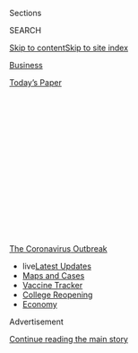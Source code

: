 <div id="app">

<div>

<div>

<div>

<div class="NYTAppHideMasthead css-1q2w90k e1suatyy0">

<div class="section css-ui9rw0 e1suatyy2">

<div class="css-eph4ug er09x8g0">

<div class="css-6n7j50">

</div>

<span class="css-1dv1kvn">Sections</span>

<div class="css-10488qs">

<span class="css-1dv1kvn">SEARCH</span>

</div>

[Skip to content](#site-content)[Skip to site
index](#site-index)

</div>

<div id="masthead-section-label" class="css-1wr3we4 eaxe0e00">

[Business](https://www.nytimes3xbfgragh.onion/section/business)

</div>

<div class="css-10698na e1huz5gh0">

</div>

</div>

<div id="masthead-bar-one" class="section hasLinks css-15hmgas e1csuq9d3">

<div class="css-uqyvli e1csuq9d0">

</div>

<div class="css-1uqjmks e1csuq9d1">

</div>

<div class="css-9e9ivx">

[](https://myaccount.nytimes3xbfgragh.onion/auth/login?response_type=cookie&client_id=vi)

</div>

<div class="css-1bvtpon e1csuq9d2">

[Today’s
Paper](https://www.nytimes3xbfgragh.onion/section/todayspaper)

</div>

</div>

</div>

</div>

<div data-aria-hidden="false">

<div id="site-content" data-role="main">

<div>

<div class="css-1aor85t" style="opacity:0.000000001;z-index:-1;visibility:hidden">

<div class="css-1hqnpie">

<div class="css-epjblv">

<span class="css-17xtcya">[Business](/section/business)</span><span class="css-x15j1o">|</span><span class="css-fwqvlz">Corporate
Insiders Pocket $1 Billion in Rush for Coronavirus
Vaccine</span>

</div>

<div class="css-k008qs">

<div class="css-1iwv8en">

<span class="css-18z7m18"></span>

<div>

</div>

</div>

<span class="css-1n6z4y">https://nyti.ms/32UN9Hw</span>

<div class="css-1705lsu">

<div class="css-4xjgmj">

<div class="css-4skfbu" data-role="toolbar" data-aria-label="Social Media Share buttons, Save button, and Comments Panel with current comment count" data-testid="share-tools">

  - 
  - 
  - 
  - 
    
    <div class="css-6n7j50">
    
    </div>

  - 
  - 

</div>

</div>

</div>

</div>

</div>

</div>

<div id="NYT_TOP_BANNER_REGION" class="css-13pd83m">

<div>

<div id="styln-prism-menu-1592847958612" class="section interactive-content interactive-size-medium css-1edisqu">

<div class="css-17ih8de interactive-body">

<div id="scroll-container" class="css-1gj85ro">

[<span class="styln-title-wrap"><span class="css-1pje3qr">The
Coronavirus</span><span class="css-1pje3qr">
Outbreak</span></span>](https://www.nytimes3xbfgragh.onion/news-event/coronavirus?action=click&pgtype=Article&state=default&region=TOP_BANNER&context=storylines_menu)

  - <span class="css-kqxiym" data-emphasize="true">live</span>[Latest
    Updates](https://www.nytimes3xbfgragh.onion/2020/08/03/world/coronavirus-covid-19.html?action=click&pgtype=Article&state=default&region=TOP_BANNER&context=storylines_menu)
  - [Maps and
    Cases](https://www.nytimes3xbfgragh.onion/interactive/2020/us/coronavirus-us-cases.html?action=click&pgtype=Article&state=default&region=TOP_BANNER&context=storylines_menu)
  - [Vaccine
    Tracker](https://www.nytimes3xbfgragh.onion/interactive/2020/science/coronavirus-vaccine-tracker.html?action=click&pgtype=Article&state=default&region=TOP_BANNER&context=storylines_menu)
  - [College
    Reopening](https://www.nytimes3xbfgragh.onion/2020/08/02/us/covid-college-reopening.html?action=click&pgtype=Article&state=default&region=TOP_BANNER&context=storylines_menu)
  - [Economy](https://www.nytimes3xbfgragh.onion/live/2020/08/03/business/stock-market-today-coronavirus?action=click&pgtype=Article&state=default&region=TOP_BANNER&context=storylines_menu)

</div>

</div>

</div>

</div>

</div>

<div id="top-wrapper" class="css-1sy8kpn">

<div id="top-slug" class="css-l9onyx">

Advertisement

</div>

[Continue reading the main
story](#after-top)

<div class="ad top-wrapper" style="text-align:center;height:100%;display:block;min-height:250px">

<div id="top" class="place-ad" data-position="top" data-size-key="top">

</div>

</div>

<div id="after-top">

</div>

</div>

<div>

<div id="sponsor-wrapper" class="css-1hyfx7x">

<div id="sponsor-slug" class="css-19vbshk">

Supported by

</div>

[Continue reading the main
story](#after-sponsor)

<div id="sponsor" class="ad sponsor-wrapper" style="text-align:center;height:100%;display:block">

</div>

<div id="after-sponsor">

</div>

</div>

<div class="css-186x18t">

</div>

<div class="css-1vkm6nb ehdk2mb0">

# Corporate Insiders Pocket $1 Billion in Rush for Coronavirus Vaccine

</div>

Well-timed stock bets have generated big profits for senior executives
and board members at companies developing vaccines and treatments.

<div class="css-79elbk" data-testid="photoviewer-wrapper">

<div class="css-z3e15g" data-testid="photoviewer-wrapper-hidden">

</div>

<div class="css-1a48zt4 ehw59r15" data-testid="photoviewer-children">

![<span class="css-16f3y1r e13ogyst0" data-aria-hidden="true">A trial of
a potential coronavirus vaccine announced by Moderna in January. Since
then, Moderna insiders have sold shares totaling about $248
million.</span><span class="css-cnj6d5 e1z0qqy90" itemprop="copyrightHolder"><span class="css-1ly73wi e1tej78p0">Credit...</span><span><span>Ted
S. Warren/Associated
Press</span></span></span>](https://static01.graylady3jvrrxbe.onion/images/2020/07/26/business/26Virus-Vaccine-Payday-shot/merlin_174630441_1f65a11a-cfd7-48ef-9c5c-8454b39c7e17-articleLarge.jpg?quality=75&auto=webp&disable=upscale)

</div>

</div>

<div class="css-18e8msd">

<div class="css-vp77d3 epjyd6m0">

<div class="css-1baulvz">

By [<span class="css-1baulvz" itemprop="name">David
Gelles</span>](https://www.nytimes3xbfgragh.onion/by/david-gelles) and
[<span class="css-1baulvz last-byline" itemprop="name">Jesse
Drucker</span>](https://www.nytimes3xbfgragh.onion/by/jesse-drucker)

</div>

</div>

  - 
    
    <div class="css-ld3wwf e16638kd2">
    
    July 25,
    2020
    
    </div>

  - 
    
    <div class="css-4xjgmj">
    
    <div class="css-d8bdto" data-role="toolbar" data-aria-label="Social Media Share buttons, Save button, and Comments Panel with current comment count" data-testid="share-tools">
    
      - 
      - 
      - 
      - 
        
        <div class="css-6n7j50">
        
        </div>
    
      - 
      - 
    
    </div>
    
    </div>

</div>

</div>

<div class="section meteredContent css-1r7ky0e" name="articleBody" itemprop="articleBody">

<div class="css-1fanzo5 StoryBodyCompanionColumn">

<div class="css-53u6y8">

On June 26, a small South San Francisco company called Vaxart made a
surprise announcement: A coronavirus vaccine it was working on had been
selected by the U.S. government to be part of Operation Warp Speed, the
flagship federal initiative to quickly develop drugs to combat Covid-19.

Vaxart’s shares soared. Company insiders, who weeks earlier had received
stock options worth a few million dollars, saw the value of those awards
increase sixfold. And a hedge fund that partly controlled the company
walked away with more than $200 million in instant profits.

The race is on to develop a coronavirus vaccine, and some companies and
investors are betting that the winners stand to earn vast profits from
selling hundreds of millions — or even billions — of doses to a
desperate public.

Across the pharmaceutical and medical industries, senior executives and
board members are capitalizing on that dynamic.

</div>

</div>

<div class="css-1fanzo5 StoryBodyCompanionColumn">

<div class="css-53u6y8">

They are making millions of dollars after announcing positive
developments, including support from the government, in their efforts to
fight Covid-19. After such announcements, insiders from at least 11
companies — most of them smaller firms whose fortunes often hinge on the
success or failure of a single drug — have sold shares worth well over
$1 billion since March, according to figures compiled for The New York
Times by Equilar, a data provider.

In some cases, company insiders are profiting from regularly scheduled
compensation or automatic stock trades. But in other situations, senior
officials appear to be pouncing on opportunities to cash out while their
stock prices are sky high. And some companies have awarded stock options
to executives shortly before market-moving announcements about their
vaccine progress.

The sudden windfalls highlight the powerful financial incentives for
company officials to generate positive headlines in [the race for
coronavirus vaccines and
treatments](https://www.nytimes3xbfgragh.onion/interactive/2020/science/coronavirus-vaccine-tracker.html),
even if the drugs might never pan out.

Some companies are attracting government scrutiny for potentially using
their associations with Operation Warp Speed as marketing ploys.

For example, the headline on Vaxart’s news release declared: “Vaxart’s
Covid-19 Vaccine Selected for the U.S. Government’s Operation Warp
Speed.” But the reality is more complex.

</div>

</div>

<div class="css-1fanzo5 StoryBodyCompanionColumn">

<div class="css-53u6y8">

Vaxart’s vaccine candidate was included in a trial on primates that a
federal agency was organizing in conjunction with Operation Warp Speed.
But Vaxart is not among the companies selected to receive significant
financial support from Warp Speed to produce hundreds of millions of
vaccine doses.

“The U.S. Department of Health and Human Services has entered into
funding agreements with certain vaccine manufacturers, and we are
negotiating with others. Neither is the case with Vaxart,” said Michael
R. Caputo, the department’s assistant secretary for public affairs.
“Vaxart’s vaccine candidate was selected to participate in preliminary
U.S. government studies to determine potential areas for possible
Operation Warp Speed partnership and support. At this time, those
studies are ongoing, and no determinations have been
made.”

<div id="NYT_MAIN_CONTENT_1_REGION" class="css-9tf9ac">

<div>

<div id="styln-covid-updates-markets" class="section interactive-content interactive-size-medium css-1ftcdic">

<div class="css-17ih8de interactive-body">

<div id="styln-briefing-block">

<div class="briefing-block-header-section">

# [Latest Updates: Economy](https://www.nytimes3xbfgragh.onion/live/2020/08/03/business/stock-market-today-coronavirus?action=click&pgtype=Article&state=default&region=MAIN_CONTENT_1&context=storylines_live_updates)

</div>

<div class="briefing-block-lb-items">

<div class="briefing-block-update-time">

[10h
ago](https://www.nytimes3xbfgragh.onion/live/2020/08/03/business/stock-market-today-coronavirus?action=click&pgtype=Article&state=default&region=MAIN_CONTENT_1&context=storylines_live_updates#the-chicago-fed-president-says-its-up-to-congress-to-save-the-economy)

</div>

<div>

[The Chicago Fed president says it’s up to Congress to save the
economy.](https://www.nytimes3xbfgragh.onion/live/2020/08/03/business/stock-market-today-coronavirus?action=click&pgtype=Article&state=default&region=MAIN_CONTENT_1&context=storylines_live_updates#the-chicago-fed-president-says-its-up-to-congress-to-save-the-economy)

</div>

<div class="briefing-block-update-time">

[11h
ago](https://www.nytimes3xbfgragh.onion/live/2020/08/03/business/stock-market-today-coronavirus?action=click&pgtype=Article&state=default&region=MAIN_CONTENT_1&context=storylines_live_updates#faa-says-boeing-has-effectively-mitigated-defects-in-the-737-max)

</div>

<div>

[F.A.A. says Boeing has ‘effectively mitigated’ defects in the 737
Max.](https://www.nytimes3xbfgragh.onion/live/2020/08/03/business/stock-market-today-coronavirus?action=click&pgtype=Article&state=default&region=MAIN_CONTENT_1&context=storylines_live_updates#faa-says-boeing-has-effectively-mitigated-defects-in-the-737-max)

</div>

<div class="briefing-block-update-time">

[13h
ago](https://www.nytimes3xbfgragh.onion/live/2020/08/03/business/stock-market-today-coronavirus?action=click&pgtype=Article&state=default&region=MAIN_CONTENT_1&context=storylines_live_updates#small-businesses-got-emergency-loans-but-not-what-they-expected)

</div>

<div>

[Small businesses got emergency loans, but not what they
expected.](https://www.nytimes3xbfgragh.onion/live/2020/08/03/business/stock-market-today-coronavirus?action=click&pgtype=Article&state=default&region=MAIN_CONTENT_1&context=storylines_live_updates#small-businesses-got-emergency-loans-but-not-what-they-expected)

</div>

</div>

<div class="briefing-block-footer">

<div class="briefing-block-footer-meta">

[See more
updates](https://www.nytimes3xbfgragh.onion/live/2020/08/03/business/stock-market-today-coronavirus?action=click&pgtype=Article&state=default&region=MAIN_CONTENT_1&context=storylines_live_updates)

</div>

<div class="briefing-block-briefinglinks">

<span>More live coverage:</span>
[Global](https://www.nytimes3xbfgragh.onion/2020/08/03/world/coronavirus-covid-19.html?action=click&pgtype=Article&state=default&region=MAIN_CONTENT_1&context=storylines_live_updates)

</div>

</div>

</div>

</div>

</div>

</div>

</div>

Some officials at the Department of Health and Human Services have grown
concerned about whether companies including Vaxart are trying to inflate
their stock prices by exaggerating their roles in Warp Speed, a senior
Trump administration official said. The department has relayed those
concerns to the Securities and Exchange Commission, said the official,
who spoke on the condition of anonymity.

It isn’t clear if the commission is looking into the matter. An S.E.C.
spokeswoman declined to comment.

</div>

</div>

<div class="css-79elbk" data-testid="photoviewer-wrapper">

<div class="css-z3e15g" data-testid="photoviewer-wrapper-hidden">

</div>

<div class="css-1a48zt4 ehw59r15" data-testid="photoviewer-children">

![<span class="css-16f3y1r e13ogyst0" data-aria-hidden="true">Andrei
Floroiu, the chief executive of Vaxart, received stock options worth
about $4.3 million in June. A month later, they were worth more than $28
million.</span><span class="css-cnj6d5 e1z0qqy90" itemprop="copyrightHolder"><span class="css-1ly73wi e1tej78p0">Credit...</span><span>Will
Ragozzino/Patrick
McMullan</span></span>](https://static01.graylady3jvrrxbe.onion/images/2020/07/26/business/26Virus-Vaccine-payday-floroiu/26Virus-Vaccine-payday-floroiu-articleLarge.jpg?quality=75&auto=webp&disable=upscale)

</div>

</div>

<div class="css-1fanzo5 StoryBodyCompanionColumn">

<div class="css-53u6y8">

“Vaxart abides by good corporate governance guidelines and policies and
makes decisions in accordance with the best interests of the company and
its shareholders,” Vaxart’s chief executive, Andrei Floroiu, said in a
statement on Friday. Referring to Operation Warp Speed, he added, “We
believe that Vaxart’s Covid-19 vaccine is the most exciting one in
O.W.S. because it is the only oral vaccine (a pill) in O.W.S.”

Well-timed stock transactions are generally legal. But investors and
corporate governance experts say they can create the appearance that
executives are profiting from inside information, and could erode public
confidence in the pharmaceutical industry when the world is looking to
these companies to cure Covid-19.

</div>

</div>

<div class="css-1fanzo5 StoryBodyCompanionColumn">

<div class="css-53u6y8">

“It is inappropriate for drug company executives to cash in on a
crisis,” said Ben Wakana, executive director of Patients for
Affordable Drugs, a nonprofit advocacy group. “Every day, Americans wake
up and make sacrifices during this pandemic. Drug companies see this as
a payday.”

Executives at a long list of companies have reaped seven- or
eight-figure profits thanks to their work on coronavirus vaccines and
treatments.

Shares of Regeneron, a biotech company in Tarrytown, N.Y., have climbed
nearly 80 percent since early February, when it announced a
collaboration with the Department of Health and Human Services to
develop a Covid-19 treatment. Since then, the company’s top executives
and board members have sold nearly $700 million in stock. The chief
executive, Leonard Schleifer, sold $178 million of shares on a single
day in May.

Alexandra Bowie, a spokeswoman for Regeneron, said most of those sales
had been scheduled in advance through programs that automatically sell
executives’ shares if the stock hits a certain price.

Moderna, a 10-year-old vaccine developer based in Cambridge, Mass., that
has never brought a product to market, announced in late January that it
was working on a coronavirus vaccine. It has issued a stream of news
releases hailing its vaccine progress, and its stock has more than
tripled, giving the company a market value of almost $30 billion.

Moderna insiders have sold about $248 million of shares since that
January announcement, most of it after the company [was selected in
April](https://investors.modernatx.com/news-releases/news-release-details/moderna-announces-award-us-government-agency-barda-483-million)
to receive federal funding to support its vaccine
efforts.

</div>

</div>

<div class="css-79elbk" data-testid="photoviewer-wrapper">

<div class="css-z3e15g" data-testid="photoviewer-wrapper-hidden">

</div>

<div class="css-1a48zt4 ehw59r15" data-testid="photoviewer-children">

<div class="css-1xdhyk6 erfvjey0">

<span class="css-1ly73wi e1tej78p0">Image</span>

<div class="css-zjzyr8">

<div data-testid="lazyimage-container" style="height:257.77777777777777px">

</div>

</div>

</div>

<span class="css-16f3y1r e13ogyst0" data-aria-hidden="true">The stock of
Moderna, which has its headquarters in Cambridge, Mass., has more than
tripled during its work on a
vaccine. </span><span class="css-cnj6d5 e1z0qqy90" itemprop="copyrightHolder"><span class="css-1ly73wi e1tej78p0">Credit...</span><span>Adam
Glanzman/Bloomberg</span></span>

</div>

</div>

<div class="css-1fanzo5 StoryBodyCompanionColumn">

<div class="css-53u6y8">

While some of those sales were scheduled in advance, others were more
spur of the moment. Flagship Ventures, an investment fund run by the
company’s founder and chairman, Noubar Afeyan, sold more than $68
million worth of Moderna shares on May 21. Those transactions were not
scheduled in advance, according to securities filings.

</div>

</div>

<div class="css-1fanzo5 StoryBodyCompanionColumn">

<div class="css-53u6y8">

Executives and board members at Luminex, Quidel and Emergent
BioSolutions have sold shares worth a combined $85 million after
announcing they were working on vaccines, treatments or testing
solutions.

At other companies, executives and board members received large grants
of stock options shortly before the companies announced good news that
lifted the value of those options.

Novavax, [a
drugmaker](https://www.nytimes3xbfgragh.onion/2020/07/16/health/coronavirus-vaccine-novavax.html)
in Gaithersburg, Md., began working on a vaccine early this year. This
spring, the company reported promising preliminary test results and a
[$1.6 billion
deal](https://www.nytimes3xbfgragh.onion/2020/07/07/health/novavax-coronavirus-vaccine-warp-speed.html)
with the Trump administration.

In April, with its shares below $24, Novavax issued a batch of new stock
awards to all its employees “in acknowledgment of the extraordinary work
of our employees to implement a new vaccine program.” Four senior
executives, including the chief executive, Stanley Erck, received stock
options that were worth less than $20 million at the time.

Since then, Novavax’s stock has rocketed to more than $130 a share. At
least on paper, the four executives’ stock options are worth more than
$100 million.

So long as the company hits a milestone with its vaccine testing, which
it is expected to achieve soon, the executives will be able to use the
options to buy discounted Novavax shares as early as next year,
regardless of whether the company develops a successful vaccine.

</div>

</div>

<div class="css-1fanzo5 StoryBodyCompanionColumn">

<div class="css-53u6y8">

Silvia Taylor, a Novavax spokeswoman, said the stock awards were
designed “to incentivize and retain our employees during this critical
time.” She added that “there is no guarantee they will retain their
value.”

Two other drugmakers, Translate Bio and Inovio, awarded large batches of
stock options to executives and board members shortly before they
announced progress on their coronavirus vaccines, sending shares higher.
Representatives of the companies said the options were regularly
scheduled annual grants.

Vaxart, though, is where the most money was made the fastest.

At the start of the year, its shares were around 35 cents. Then in late
January, Vaxart began working on an orally administered coronavirus
vaccine, and its shares started rising.

Vaxart’s largest shareholder was a New York hedge fund, Armistice
Capital, which last year acquired nearly two-thirds of the company’s
shares. Two Armistice executives, including the hedge fund’s founder,
Steven Boyd,
[joined](https://investors.vaxart.com/news-releases/news-release-details/vaxart-inc-announces-changes-its-board-directors)
Vaxart’s board of directors. The hedge fund also purchased rights, known
as warrants, to buy 21 million more Vaxart shares at some point in the
future for as little as 30 cents
each.

</div>

</div>

<div class="css-79elbk" data-testid="photoviewer-wrapper">

<div class="css-z3e15g" data-testid="photoviewer-wrapper-hidden">

</div>

<div class="css-1a48zt4 ehw59r15" data-testid="photoviewer-children">

<div class="css-1xdhyk6 erfvjey0">

<span class="css-1ly73wi e1tej78p0">Image</span>

<div class="css-zjzyr8">

<div data-testid="lazyimage-container" style="height:257.77777777777777px">

</div>

</div>

</div>

<span class="css-16f3y1r e13ogyst0" data-aria-hidden="true">Selling
Vaxart stock made more than $197 million in profit for Armistice
Capital, a hedge fund that owned two-thirds of the company’s
shares.</span><span class="css-cnj6d5 e1z0qqy90" itemprop="copyrightHolder"><span class="css-1ly73wi e1tej78p0">Credit...</span><span>
Rafael Henrique/Getty Images</span></span>

</div>

</div>

<div class="css-1fanzo5 StoryBodyCompanionColumn">

<div class="css-53u6y8">

Vaxart has never brought a vaccine to market. It has just 15 employees.
But throughout the spring, Vaxart announced positive preliminary data
for its vaccine, along with a partnership with a company that could
manufacture it. By late April, with investors sensing the potential for
big profits, the company’s shares had reached $3.66 — a tenfold increase
from January.

On June 8, Vaxart changed the terms of its warrants agreement with
Armistice, making it easier for the hedge fund to rapidly acquire the 21
million shares, rather than having to buy and sell in smaller batches.

</div>

</div>

<div class="css-1fanzo5 StoryBodyCompanionColumn">

<div class="css-53u6y8">

One week later, Vaxart announced that its chief executive was stepping
down, though he would remain chairman. The new C.E.O., Mr. Floroiu, had
previously worked with Mr. Boyd, Armistice’s founder, at the hedge fund
and the consulting firm McKinsey.

On June 25, Vaxart announced that it had signed a letter of intent with
another company that might help it mass-produce a coronavirus vaccine.
Vaxart’s shares nearly doubled that day.

The next day, Vaxart issued its news release saying it had been
[selected](https://investors.vaxart.com/news-releases/news-release-details/vaxarts-covid-19-vaccine-selected-us-governments-operation-warp)
for Operation Warp Speed. Its shares instantly doubled again, at one
pointing hitting $14, their highest level in years.

“We are very pleased to be one of the few companies selected by
Operation Warp Speed, and that ours is the only oral vaccine being
evaluated,” Mr. Floroiu said.

Armistice took advantage of the stock’s exponential increase — at that
point up more than 3,600 percent since January. On June 26, a Friday,
and the next Monday, the hedge fund exercised its warrants to buy nearly
21 million Vaxart shares for either 30 cents or $1.10 a share —
purchases it would not have been able to make as quickly had its
agreement with Vaxart not been modified weeks earlier.

Armistice then immediately sold the shares at prices from $6.58 to
$12.89 a share, according to securities filings. The hedge fund’s
profits were immense: more than $197 million.

“It looks like the warrants may have been reconfigured at a time when
they knew good news was coming,” said Robert Daines, a professor at
Stanford Law School who is an expert on corporate governance. “That’s a
valuable change, made right as the company’s stock price was about to
rise.”

</div>

</div>

<div class="css-1fanzo5 StoryBodyCompanionColumn">

<div class="css-53u6y8">

At the same time, the hedge fund also unloaded some of the Vaxart shares
it had previously bought, notching tens of millions of dollars in
additional profits.

By the end of that Monday, June 29, Armistice had sold almost all of its
Vaxart shares.

Mr. Boyd and Armistice declined to comment.

Mr. Floroiu said the change to the Armistice agreement “was in the best
interests of Vaxart and its stockholders” and helped it raise money to
work on the Covid-19 vaccine.

He and other Vaxart board members also were positioned for big personal
profits. When he became chief executive in mid-June, Mr. Floroiu
received stock options that were worth about $4.3 million. A month
later, those options were worth more than $28 million.

Normally when companies issue stock options to executives, the options
can’t be exercised for months or years. Because of the unusual terms and
the run-up in Vaxart’s stock price, most of Mr. Floroiu’s can be cashed
in now.

Vaxart’s board members also received large grants of stock options,
giving them the right to buy shares in the company at prices well below
where the stock is now trading. The higher the shares fly, the bigger
the profits.

“Vaxart is disrupting the vaccine world,” Mr. Floroiu boasted during a
virtual investor conference on Thursday. He added that his impression
was that “it’s OK to make a profit from Covid vaccines, as long as
you’re not profiteering.”

Noah Weiland contributed reporting.

</div>

</div>

</div>

<div>

</div>

<div>

</div>

<div>

</div>

<div>

<div id="bottom-wrapper" class="css-1ede5it">

<div id="bottom-slug" class="css-l9onyx">

Advertisement

</div>

[Continue reading the main
story](#after-bottom)

<div id="bottom" class="ad bottom-wrapper" style="text-align:center;height:100%;display:block;min-height:90px">

</div>

<div id="after-bottom">

</div>

</div>

</div>

</div>

</div>

## Site Index

<div>

</div>

## Site Information Navigation

  - [© <span>2020</span> <span>The New York Times
    Company</span>](https://help.nytimes3xbfgragh.onion/hc/en-us/articles/115014792127-Copyright-notice)

<!-- end list -->

  - [NYTCo](https://www.nytco.com/)
  - [Contact
    Us](https://help.nytimes3xbfgragh.onion/hc/en-us/articles/115015385887-Contact-Us)
  - [Work with us](https://www.nytco.com/careers/)
  - [Advertise](https://nytmediakit.com/)
  - [T Brand Studio](http://www.tbrandstudio.com/)
  - [Your Ad
    Choices](https://www.nytimes3xbfgragh.onion/privacy/cookie-policy#how-do-i-manage-trackers)
  - [Privacy](https://www.nytimes3xbfgragh.onion/privacy)
  - [Terms of
    Service](https://help.nytimes3xbfgragh.onion/hc/en-us/articles/115014893428-Terms-of-service)
  - [Terms of
    Sale](https://help.nytimes3xbfgragh.onion/hc/en-us/articles/115014893968-Terms-of-sale)
  - [Site
    Map](https://spiderbites.nytimes3xbfgragh.onion)
  - [Help](https://help.nytimes3xbfgragh.onion/hc/en-us)
  - [Subscriptions](https://www.nytimes3xbfgragh.onion/subscription?campaignId=37WXW)

</div>

</div>

</div>

</div>
